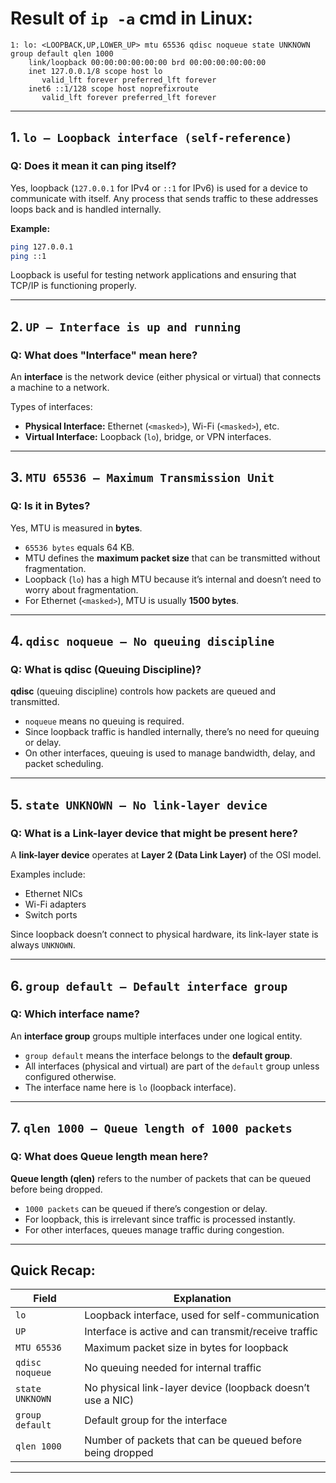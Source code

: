 # Result of `ip -a` cmd in Linux:

```
1: lo: <LOOPBACK,UP,LOWER_UP> mtu 65536 qdisc noqueue state UNKNOWN group default qlen 1000
    link/loopback 00:00:00:00:00:00 brd 00:00:00:00:00:00
    inet 127.0.0.1/8 scope host lo
       valid_lft forever preferred_lft forever
    inet6 ::1/128 scope host noprefixroute
       valid_lft forever preferred_lft forever

```



---

## 1. `lo – Loopback interface (self-reference)`
### Q: Does it mean it can ping itself?  
Yes, loopback (`127.0.0.1` for IPv4 or `::1` for IPv6) is used for a device to communicate with itself. Any process that sends traffic to these addresses loops back and is handled internally.  

**Example:**
```bash
ping 127.0.0.1
ping ::1
```
Loopback is useful for testing network applications and ensuring that TCP/IP is functioning properly.

---

## 2. `UP – Interface is up and running`
### Q: What does "Interface" mean here?  
An **interface** is the network device (either physical or virtual) that connects a machine to a network.  

Types of interfaces:
- **Physical Interface:** Ethernet (`<masked>`), Wi-Fi (`<masked>`), etc.
- **Virtual Interface:** Loopback (`lo`), bridge, or VPN interfaces.

---

## 3. `MTU 65536 – Maximum Transmission Unit`
### Q: Is it in Bytes?  
Yes, MTU is measured in **bytes**.  

- `65536 bytes` equals 64 KB.
- MTU defines the **maximum packet size** that can be transmitted without fragmentation.
- Loopback (`lo`) has a high MTU because it’s internal and doesn’t need to worry about fragmentation.
- For Ethernet (`<masked>`), MTU is usually **1500 bytes**.

---

## 4. `qdisc noqueue – No queuing discipline`
### Q: What is qdisc (Queuing Discipline)?  
**qdisc** (queuing discipline) controls how packets are queued and transmitted.  

- `noqueue` means no queuing is required.
- Since loopback traffic is handled internally, there’s no need for queuing or delay.
- On other interfaces, queuing is used to manage bandwidth, delay, and packet scheduling.

---

## 5. `state UNKNOWN – No link-layer device`
### Q: What is a Link-layer device that might be present here?  
A **link-layer device** operates at **Layer 2 (Data Link Layer)** of the OSI model.  

Examples include:
- Ethernet NICs
- Wi-Fi adapters
- Switch ports  

Since loopback doesn’t connect to physical hardware, its link-layer state is always `UNKNOWN`.

---

## 6. `group default – Default interface group`
### Q: Which interface name?  
An **interface group** groups multiple interfaces under one logical entity.  

- `group default` means the interface belongs to the **default group**.
- All interfaces (physical and virtual) are part of the `default` group unless configured otherwise.
- The interface name here is `lo` (loopback interface).

---

## 7. `qlen 1000 – Queue length of 1000 packets`
### Q: What does Queue length mean here?  
**Queue length (qlen)** refers to the number of packets that can be queued before being dropped.  

- `1000 packets` can be queued if there’s congestion or delay.
- For loopback, this is irrelevant since traffic is processed instantly.
- For other interfaces, queues manage traffic during congestion.

---

## Quick Recap:
| Field                | Explanation                                                                 |
|----------------------|-----------------------------------------------------------------------------|
| `lo`                 | Loopback interface, used for self-communication                             |
| `UP`                 | Interface is active and can transmit/receive traffic                        |
| `MTU 65536`          | Maximum packet size in bytes for loopback                                   |
| `qdisc noqueue`      | No queuing needed for internal traffic                                      |
| `state UNKNOWN`      | No physical link-layer device (loopback doesn’t use a NIC)                  |
| `group default`      | Default group for the interface                                             |
| `qlen 1000`          | Number of packets that can be queued before being dropped                   |

---
